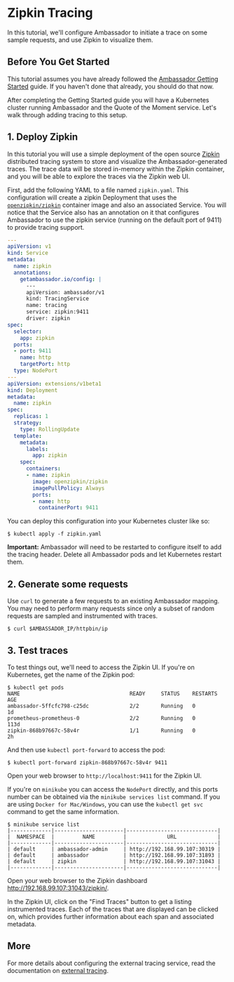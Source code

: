 # Zipkin Tracing

In this tutorial, we'll configure Ambassador to initiate a trace on some sample requests, and use Zipkin to visualize them.

## Before You Get Started

This tutorial assumes you have already followed the [Ambassador Getting Started](/user-guide/getting-started.html) guide. If you haven't done that already, you should do that now.

After completing the Getting Started guide you will have a Kubernetes cluster running Ambassador and the Quote of the Moment service. Let's walk through adding tracing to this setup.

## 1. Deploy Zipkin

In this tutorial you will use a simple deployment of the open source [Zipkin](https://zipkin.io/) distributed tracing system to store and visualize the Ambassador-generated traces. The trace data will be stored in-memory within the
Zipkin container, and you will be able to explore the traces via the Zipkin
web UI.

First, add the following YAML to a file named `zipkin.yaml`. This configuration
will create a zipkin Deployment that uses the [`openzipkin/zipkin`](https://hub.docker.com/r/openzipkin/zipkin/) container image
and also an associated Service. You will notice that the Service also has an
annotation on it that configures Ambassador to use the zipkin service (running on the
default port of 9411) to provide tracing support.

```yaml
---
apiVersion: v1
kind: Service
metadata:
  name: zipkin
  annotations:
    getambassador.io/config: |
      ---
      apiVersion: ambassador/v1
      kind: TracingService
      name: tracing
      service: zipkin:9411
      driver: zipkin
spec:
  selector:
    app: zipkin
  ports:
  - port: 9411
    name: http
    targetPort: http
  type: NodePort
---
apiVersion: extensions/v1beta1
kind: Deployment
metadata:
  name: zipkin
spec:
  replicas: 1
  strategy:
    type: RollingUpdate
  template:
    metadata:
      labels:
        app: zipkin
    spec:
      containers:
      - name: zipkin
        image: openzipkin/zipkin
        imagePullPolicy: Always
        ports:
        - name: http
          containerPort: 9411
```

You can deploy this configuration into your Kubernetes cluster like so:

```shell
$ kubectl apply -f zipkin.yaml
```

**Important:** Ambassador will need to be restarted to configure itself to add the tracing header. Delete all Ambassador pods and let Kubernetes restart them.

## 2. Generate some requests

Use `curl` to generate a few requests to an existing Ambassador mapping. You may need to perform many requests since only a subset of random requests are sampled and instrumented with traces.

```shell
$ curl $AMBASSADOR_IP/httpbin/ip
```

## 3. Test traces

To test things out, we'll need to access the Zipkin UI. If you're on Kubernetes, get the name of the Zipkin pod:

```shelll
$ kubectl get pods
NAME                                   READY     STATUS    RESTARTS   AGE
ambassador-5ffcfc798-c25dc             2/2       Running   0          1d
prometheus-prometheus-0                2/2       Running   0          113d
zipkin-868b97667c-58v4r                1/1       Running   0          2h
```

And then use `kubectl port-forward` to access the pod:

```shell
$ kubectl port-forward zipkin-868b97667c-58v4r 9411
```

Open your web browser to `http://localhost:9411` for the Zipkin UI.

If you're on `minikube` you can access the `NodePort` directly, and this ports
number can be obtained via the `minikube services list` command.
If you are using `Docker for Mac/Windows`, you can use the
`kubectl get svc` command to get the same information.

```shell
$ minikube service list
|-------------|----------------------|-----------------------------|
|  NAMESPACE  |         NAME         |             URL             |
|-------------|----------------------|-----------------------------|
| default     | ambassador-admin     | http://192.168.99.107:30319 |
| default     | ambassador           | http://192.168.99.107:31893 |
| default     | zipkin               | http://192.168.99.107:31043 |
|-------------|----------------------|-----------------------------|
```

Open your web browser to the Zipkin dashboard http://192.168.99.107:31043/zipkin/.

In the Zipkin UI, click on the "Find Traces" button to get a listing instrumented traces. Each of the traces that are displayed can be clicked on, which provides further information
about each span and associated metadata.

## More

For more details about configuring the external tracing service, read the documentation on [external tracing](/reference/services/tracing-service).

